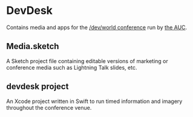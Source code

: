 # DevDesk

Contains media and apps for the [/dev/world conference](http://http://devworld.com.au) run by [the AUC](http://http://auc.edu.au).

## Media.sketch
A Sketch project file containing editable versions of marketing or conference media such as Lightning Talk slides, etc.

## devdesk project
An Xcode project written in Swift to run timed information and imagery throughout the conference venue.

